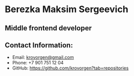 # Berezka Maksim Sergeevich
## Middle frontend developer

## Contact Information:
 - Email: krovorgen@gmail.com
 - Phone: +7 901 751 12 04
 - GitHub: https://github.com/krovorgen?tab=repositories
